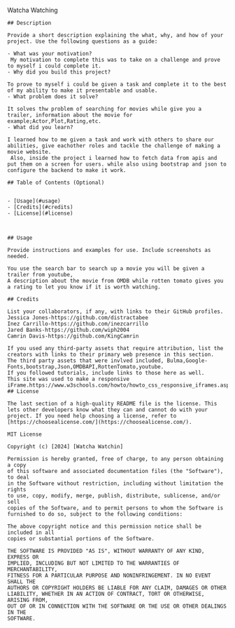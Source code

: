 Watcha Watching

    ## Description
    
    Provide a short description explaining the what, why, and how of your project. Use the following questions as a guide:
    
    - What was your motivation?
     My motivation to complete this was to take on a challenge and prove to myself i could complete it.
    - Why did you build this project? 
    
    To prove to myself i could be given a task and complete it to the best of my ability to make it presentable and usable.
    - What problem does it solve?
    
    It solves thw problem of searching for movies while give you a trailer, information about the movie for example;Actor,Plot,Rating,etc.
    - What did you learn?
    
    I learned how to me given a task and work with others to share our abilities, give eachother roles and tackle the challenge of making a movie website.
     Also, inside the project i learned how to fetch data from apis and put them on a screen for users. while also using bootstrap and json to configure the backend to make it work.
    
    ## Table of Contents (Optional)
    
    
    - [Usage](#usage)
    - [Credits](#credits)
    - [License](#license)
    
    
    
    ## Usage
    
    Provide instructions and examples for use. Include screenshots as needed.
    
    You use the search bar to search up a movie you will be given a trailer from youtube, 
    A description about the movie from OMDB while rotten tomato gives you a rating to let you know if it is worth watching.
    
    ## Credits
    
    List your collaborators, if any, with links to their GitHub profiles.
    Jessica Jones-https://github.com/distractabee 
    Inez Carrillo-https://github.com/inezcarrillo
    Jared Banks-https://github.com/wiph2004
    Camrin Davis-https://github.com/KingCamrin
    
    If you used any third-party assets that require attribution, list the creators with links to their primary web presence in this section.
    The third party assets that were invlved included, Bulma,Google-Fonts,bootstrap,Json,OMDBAPI,RottenTomato,youtube.
    If you followed tutorials, include links to those here as well.
    This site was used to make a responsive iFrame.https://www.w3schools.com/howto/howto_css_responsive_iframes.asp
    ## License
    
    The last section of a high-quality README file is the license. This lets other developers know what they can and cannot do with your project. If you need help choosing a license, refer to [https://choosealicense.com/](https://choosealicense.com/).
    
    MIT License

    Copyright (c) [2024] [Watcha Watchin]
    
    Permission is hereby granted, free of charge, to any person obtaining a copy
    of this software and associated documentation files (the "Software"), to deal
    in the Software without restriction, including without limitation the rights
    to use, copy, modify, merge, publish, distribute, sublicense, and/or sell
    copies of the Software, and to permit persons to whom the Software is
    furnished to do so, subject to the following conditions:
    
    The above copyright notice and this permission notice shall be included in all
    copies or substantial portions of the Software.
    
    THE SOFTWARE IS PROVIDED "AS IS", WITHOUT WARRANTY OF ANY KIND, EXPRESS OR
    IMPLIED, INCLUDING BUT NOT LIMITED TO THE WARRANTIES OF MERCHANTABILITY,
    FITNESS FOR A PARTICULAR PURPOSE AND NONINFRINGEMENT. IN NO EVENT SHALL THE
    AUTHORS OR COPYRIGHT HOLDERS BE LIABLE FOR ANY CLAIM, DAMAGES OR OTHER
    LIABILITY, WHETHER IN AN ACTION OF CONTRACT, TORT OR OTHERWISE, ARISING FROM,
    OUT OF OR IN CONNECTION WITH THE SOFTWARE OR THE USE OR OTHER DEALINGS IN THE
    SOFTWARE.
